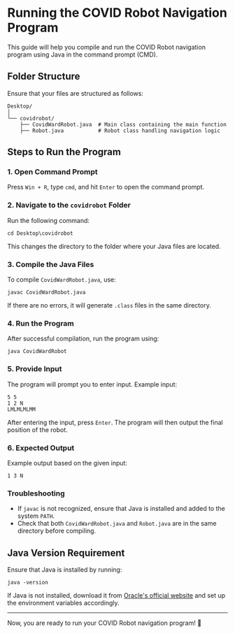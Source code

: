 # Running the COVID Robot Navigation Program

This guide will help you compile and run the COVID Robot navigation program using Java in the command prompt (CMD).

## Folder Structure
Ensure that your files are structured as follows:
```
Desktop/
│
└── covidrobot/
    ├── CovidWardRobot.java  # Main class containing the main function
    ├── Robot.java           # Robot class handling navigation logic
```

## Steps to Run the Program

### 1. Open Command Prompt
Press `Win + R`, type `cmd`, and hit `Enter` to open the command prompt.

### 2. Navigate to the `covidrobot` Folder
Run the following command:
```
cd Desktop\covidrobot
```
This changes the directory to the folder where your Java files are located.

### 3. Compile the Java Files
To compile  `CovidWardRobot.java`, use:
```
javac CovidWardRobot.java 
```
If there are no errors, it will generate `.class` files in the same directory.

### 4. Run the Program
After successful compilation, run the program using:
```
java CovidWardRobot
```

### 5. Provide Input
The program will prompt you to enter input. Example input:
```
5 5
1 2 N
LMLMLMLMM
```
After entering the input, press `Enter`. The program will then output the final position of the robot.

### 6. Expected Output
Example output based on the given input:
```
1 3 N
```

### Troubleshooting
- If `javac` is not recognized, ensure that Java is installed and added to the system `PATH`.
- Check that both `CovidWardRobot.java` and `Robot.java` are in the same directory before compiling.

## Java Version Requirement
Ensure that Java is installed by running:
```
java -version
```
If Java is not installed, download it from [Oracle's official website](https://www.oracle.com/java/technologies/javase-downloads.html) and set up the environment variables accordingly.

---
Now, you are ready to run your COVID Robot navigation program! 🚀

